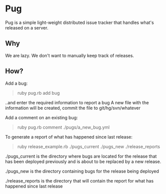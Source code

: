 Pug
====

Pug is a simple light-weight distributed issue tracker that handles what's released on a server.

Why
----
We are lazy. We don't want to manually keep track of releases.

How?
----

Add a bug:
> ruby pug.rb add bug

..and enter the required information to report a bug
A new file with the information will be created, commit the file to git/hg/svn/whatever

Add a comment on an existing bug:
> ruby pug.rb comment ./pugs/a_new_bug.yml

To generate a report of what has happened since last release:
> ruby release_example.rb ./pugs_current ./pugs_new ./release_reports

./pugs_current is the directory where bugs are located for the release that has been deployed previously and is about to be replaced by a new release.

./pugs_new is the directory containing bugs for the release being deployed

./release_reports is the directory that will contain the report for what has happened since last release

